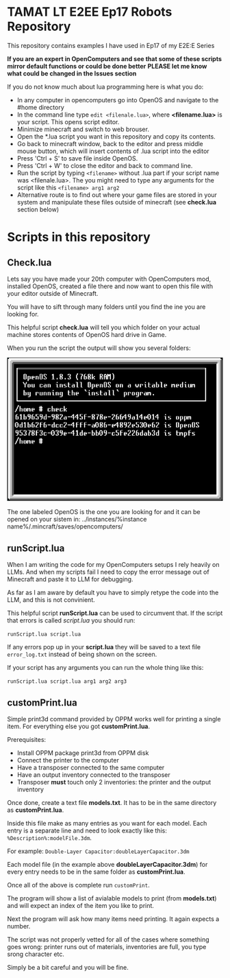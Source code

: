 # TAMAT LT E2EE Ep17 Robots Repository
This repository contains examples I have used in Ep17 of my E2E:E Series

**If you are an expert in OpenComputers and see that some of these scripts mirror default functions or could be done better**
**PLEASE let me know what could be changed in the Issues section**

If you do not know much about lua programming here is what you do:

- In any computer in opencomputers go into OpenOS and navigate to the #home directory
- In the command line type `edit <filenale.lua>`, where **<filename.lua>** is your script. This opens script editor.
- Minimize minecraft and switch to web brouser.
- Open the *.lua script you want in this repository and copy its contents.
- Go back to minecraft window, back to the editor and press middle mouse button, which will insert contents of .lua script into the editor
- Press 'Ctrl + S' to save file inside OpenOS.
- Press 'Ctrl + W' to close the editor and back to command line.
- Run the script by typing `<filename>` without .lua part if your script name was <filenale.lua>. The you might need to type any arguments for the script like this `<filename> arg1 arg2`
- Alternative route is to find out where your game files are stored in your system and manipulate these files outside of minecraft (see **check.lua** section below)

# Scripts in this repository

## Check.lua

Lets say you have made your 20th computer with OpenComputers mod, installed OpenOS, created a file there and now want to open this file with your editor outside of Minecraft.

You will have to sift through many folders until you find the ine you are looking for.

This helpful script **check.lua** will tell you which folder on your actual machine stores contents of OpenOS hard drive in Game.

When you run the script the output will show you several folders:

![Alt text](Img/CheckExample.png?raw=true "Example for Check.lua")

The one labeled OpenOS is the one you are looking for and it can be opened on your sistem in:
../instances/%instance name%/.mincraft/saves/opencomputers/

## runScript.lua

When I am writing the code for my OpenComputers setups I rely heavily on LLMs. And when my scripts fail I need to copy the error message out of Minecraft and paste it to LLM for debugging.

As far as I am aware by default you have to simply retype the code into the LLM, and this is not convinient.

This helpful script **runScript.lua** can be used to circumvent that. If the script that errors is called *script.lua* you should run:

`runScript.lua script.lua`

If any errors pop up in your **script.lua** they will be saved to a text file `error_log.txt` instead of being shown on the screen.

If your script has any arguments you can run the whole thing like this:

`runScript.lua script.lua arg1 arg2 arg3`

## customPrint.lua

Simple print3d command provided by OPPM works well for printing a single item. For everything else you got **customPrint.lua**.

Prerequisites: 

- Install OPPM package print3d from OPPM disk
- Connect the printer to the computer
- Have a transposer connected to the same computer
- Have an output inventory connected to the transposer
- Transposer **must** touch only 2 inventories: the printer and the output inventory

Once done, create a text file **models.txt**. It has to be in the same directory as **customPrint.lua**. 

Inside this file make as many entries as you want for each model. Each entry is a separate line and need to look exactly like this: `%Description%:modelFile.3dm`.

For example:
  `Double-Layer Capacitor:doubleLayerCapacitor.3dm`

Each model file (in the example above **doubleLayerCapacitor.3dm**) for every entry needs to be in the same folder as **customPrint.lua**.

Once all of the above is complete run `customPrint`.

The program will show a list of avialable models to print (from **models.txt**) and will expect an index of the item you like to print.

Next the program will ask how many items need printing. It again expects a number.

The script was not properly vetted for all of the cases where something goes wrong: printer runs out of materials, inventories are full, you type srong character etc.

Simply be a bit careful and you will be fine.





